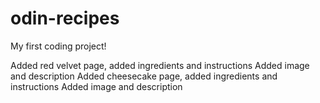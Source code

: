 # odin-recipes
My first coding project!

Added red velvet page, added ingredients and instructions
Added image and description
Added cheesecake page, added ingredients and instructions
Added image and description
